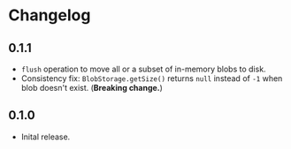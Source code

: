 # Changelog

## 0.1.1

- `flush` operation to move all or a subset of in-memory blobs to disk.
- Consistency fix: `BlobStorage.getSize()` returns `null` instead of `-1` when blob doesn't exist. (**Breaking change.**)

## 0.1.0

- Inital release.
